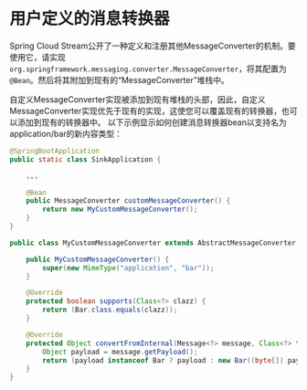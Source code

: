 # 用户定义的消息转换器

Spring Cloud Stream公开了一种定义和注册其他MessageConverter的机制。要使用它，请实现`org.springframework.messaging.converter.MessageConverter`，将其配置为`@Bean`。然后将其附加到现有的“MessageConverter”堆栈中。

自定义MessageConverter实现被添加到现有堆栈的头部，因此，自定义MessageConverter实现优先于现有的实现，这使您可以覆盖现有的转换器，也可以添加到现有的转换器中。
以下示例显示如何创建消息转换器bean以支持名为application/bar的新内容类型：


```java
@SpringBootApplication
public static class SinkApplication {

    ...

    @Bean
    public MessageConverter customMessageConverter() {
        return new MyCustomMessageConverter();
    }
}

public class MyCustomMessageConverter extends AbstractMessageConverter {

    public MyCustomMessageConverter() {
        super(new MimeType("application", "bar"));
    }

    @Override
    protected boolean supports(Class<?> clazz) {
        return (Bar.class.equals(clazz));
    }

    @Override
    protected Object convertFromInternal(Message<?> message, Class<?> targetClass, Object conversionHint) {
        Object payload = message.getPayload();
        return (payload instanceof Bar ? payload : new Bar((byte[]) payload));
    }
}
```
